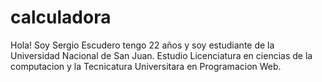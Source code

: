 # calculadora
Hola! Soy Sergio Escudero tengo 22 años y soy estudiante de la Universidad Nacional de San Juan.
Estudio Licenciatura en ciencias de la computacion y la Tecnicatura Universitara en Programacion Web.

